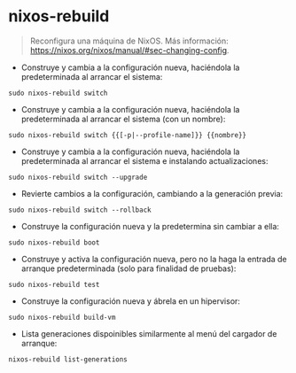 # nixos-rebuild

> Reconfigura una máquina de NixOS.
> Más información: <https://nixos.org/nixos/manual/#sec-changing-config>.

- Construye y cambia a la configuración nueva, haciéndola la predeterminada al arrancar el sistema:

`sudo nixos-rebuild switch`

- Construye y cambia a la configuración nueva, haciéndola la predeterminada al arrancar el sistema (con un nombre):

`sudo nixos-rebuild switch {{[-p|--profile-name]}} {{nombre}}`

- Construye y cambia a la configuración nueva, haciéndola la predeterminada al arrancar el sistema e instalando actualizaciones:

`sudo nixos-rebuild switch --upgrade`

- Revierte cambios a la configuración, cambiando a la generación previa:

`sudo nixos-rebuild switch --rollback`

- Construye la configuración nueva y la predetermina sin cambiar a ella:

`sudo nixos-rebuild boot`

- Construye y activa la configuración nueva, pero no la haga la entrada de arranque predeterminada (solo para finalidad de pruebas):

`sudo nixos-rebuild test`

- Construye la configuración nueva y ábrela en un hipervisor:

`sudo nixos-rebuild build-vm`

- Lista generaciones dispoinibles similarmente al menú del cargador de arranque:

`nixos-rebuild list-generations`
